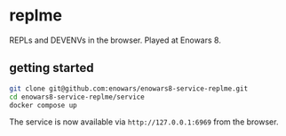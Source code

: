 # replme

REPLs and DEVENVs in the browser. Played at Enowars 8.

## getting started

```bash
git clone git@github.com:enowars/enowars8-service-replme.git
cd enowars8-service-replme/service
docker compose up
```

The service is now available via `http://127.0.0.1:6969` from the browser.

